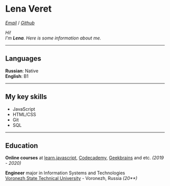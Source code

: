 # Lena Veret

_[Email](mailto:lena.veret@gmail.com)_ / _[Github](https://github.com/elveret)_

_Hi!  
I'm **Lena**.
Here is some information about me._

---

## Languages

**Russian**: Native  
**English**: B1

---

## My key skills

- JavaScript
- HTML/CSS
- Git
- SQL

---

## Education

**Online courses** at [learn.javascript](https://learn.javascript.ru/), [Codecademy](https://www.codecademy.com/), [Geekbrains](https://geekbrains.ru/) and etc. _(2019 - 2020)_

**Engineer** major in Information Systems and Technologies  
[Voronezh State Technical University](https://cchgeu.ru/en/) - Voronezh, Russia _(20\*\*)_
